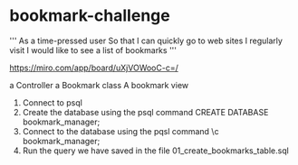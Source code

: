 # bookmark-challenge

'''
As a time-pressed user
So that I can quickly go to web sites I regularly visit
I would like to see a list of bookmarks
'''

https://miro.com/app/board/uXjVOWooC-c=/

a Controller
a Bookmark class
A bookmark view

1) Connect to psql
2) Create the database using the psql command CREATE DATABASE bookmark_manager;
3) Connect to the database using the pqsl command \c bookmark_manager;
4) Run the query we have saved in the file 01_create_bookmarks_table.sql